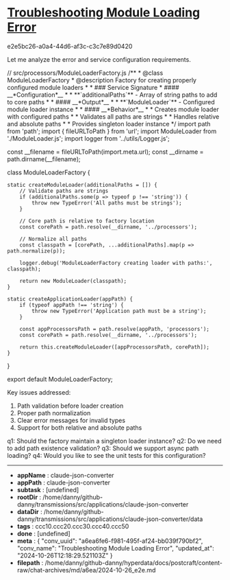 # [Troubleshooting Module Loading Error](https://claude.ai/chat/a6ea6fe6-f981-495f-af24-bb039f790bf2)

e2e5bc26-a0a4-44d6-af3c-c3c7e89d0420

 Let me analyze the error and service configuration requirements.



<antArtifact identifier="service-config" type="application/vnd.ant.code" language="javascript" title="Service Configuration">
// src/processors/ModuleLoaderFactory.js
/**
 * @class ModuleLoaderFactory 
 * @description Factory for creating properly configured module loaders
 * 
 * ### Service Signature
 * #### __*Configuration*__
 * * **`additionalPaths`** - Array of string paths to add to core paths
 * 
 * #### __*Output*__
 * * **`ModuleLoader`** - Configured module loader instance
 * 
 * #### __*Behavior*__
 * * Creates module loader with configured paths
 * * Validates all paths are strings
 * * Handles relative and absolute paths
 * * Provides singleton loader instance
 */
import path from 'path';
import { fileURLToPath } from 'url';
import ModuleLoader from './ModuleLoader.js';
import logger from '../utils/Logger.js';

const __filename = fileURLToPath(import.meta.url);
const __dirname = path.dirname(__filename);

class ModuleLoaderFactory {

    static createModuleLoader(additionalPaths = []) {
        // Validate paths are strings
        if (additionalPaths.some(p => typeof p !== 'string')) {
            throw new TypeError('All paths must be strings');
        }

        // Core path is relative to factory location
        const corePath = path.resolve(__dirname, '../processors');
        
        // Normalize all paths
        const classpath = [corePath, ...additionalPaths].map(p => path.normalize(p));

        logger.debug('ModuleLoaderFactory creating loader with paths:', classpath);
        
        return new ModuleLoader(classpath);
    }
    
    static createApplicationLoader(appPath) {
        if (typeof appPath !== 'string') {
            throw new TypeError('Application path must be a string');
        }

        const appProcessorsPath = path.resolve(appPath, 'processors');
        const corePath = path.resolve(__dirname, '../processors');
        
        return this.createModuleLoader([appProcessorsPath, corePath]); 
    }
}

export default ModuleLoaderFactory;
</antArtifact>

Key issues addressed:
1. Path validation before loader creation
2. Proper path normalization
3. Clear error messages for invalid types
4. Support for both relative and absolute paths

q1: Should the factory maintain a singleton loader instance?
q2: Do we need to add path existence validation?
q3: Should we support async path loading?
q4: Would you like to see the unit tests for this configuration?

---

* **appName** : claude-json-converter
* **appPath** : claude-json-converter
* **subtask** : [undefined]
* **rootDir** : /home/danny/github-danny/transmissions/src/applications/claude-json-converter
* **dataDir** : /home/danny/github-danny/transmissions/src/applications/claude-json-converter/data
* **tags** : ccc10.ccc20.ccc30.ccc40.ccc50
* **done** : [undefined]
* **meta** : {
  "conv_uuid": "a6ea6fe6-f981-495f-af24-bb039f790bf2",
  "conv_name": "Troubleshooting Module Loading Error",
  "updated_at": "2024-10-26T12:18:29.521103Z"
}
* **filepath** : /home/danny/github-danny/hyperdata/docs/postcraft/content-raw/chat-archives/md/a6ea/2024-10-26_e2e.md